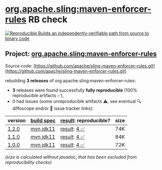 [org.apache.sling:maven-enforcer-rules](https://central.sonatype.com/artifact/org.apache.sling/maven-enforcer-rules/versions) RB check
=======

[![Reproducible Builds](https://reproducible-builds.org/images/logos/rb.svg) an independently-verifiable path from source to binary code](https://reproducible-builds.org/)

## Project: [org.apache.sling:maven-enforcer-rules](https://central.sonatype.com/artifact/org.apache.sling/maven-enforcer-rules/versions)

Source code: [https://github.com/apache/sling-maven-enforcer-rules.git](https://github.com/apache/sling-maven-enforcer-rules.git)

rebuilding **3 releases** of org.apache.sling:maven-enforcer-rules:
- **3** releases were found successfully **fully reproducible** (100% reproducible artifacts :white_check_mark:),
- 0 had issues (some unreproducible artifacts :warning:, see eventual :mag: diffoscope and/or :memo: issue tracker links):

| version | [build spec](/BUILDSPEC.md) | [result](https://reproducible-builds.org/docs/jvm/): reproducible? | size |
| -- | --------- | ------ | -- |
| [1.2.0](https://central.sonatype.com/artifact/org.apache.sling/maven-enforcer-rules/1.2.0/pom) | [mvn jdk11](maven-enforcer-rules-1.2.0.buildspec) | [result](maven-enforcer-rules-1.2.0.buildinfo): [4 :white_check_mark: ](maven-enforcer-rules-1.2.0.buildcompare) | 74K |
| [1.1.0](https://central.sonatype.com/artifact/org.apache.sling/maven-enforcer-rules/1.1.0/pom) | [mvn jdk11](maven-enforcer-rules-1.1.0.buildspec) | [result](maven-enforcer-rules-1.1.0.buildinfo): [4 :white_check_mark: ](maven-enforcer-rules-1.1.0.buildcompare) | 84K |
| [1.0.0](https://central.sonatype.com/artifact/org.apache.sling/maven-enforcer-rules/1.0.0/pom) | [mvn jdk11](maven-enforcer-rules-1.0.0.buildspec) | [result](maven-enforcer-rules-1.0.0.buildinfo): [4 :white_check_mark: ](maven-enforcer-rules-1.0.0.buildcompare) | 72K |

<i>(size is calculated without javadoc, that has been excluded from reproducibility checks)</i>
